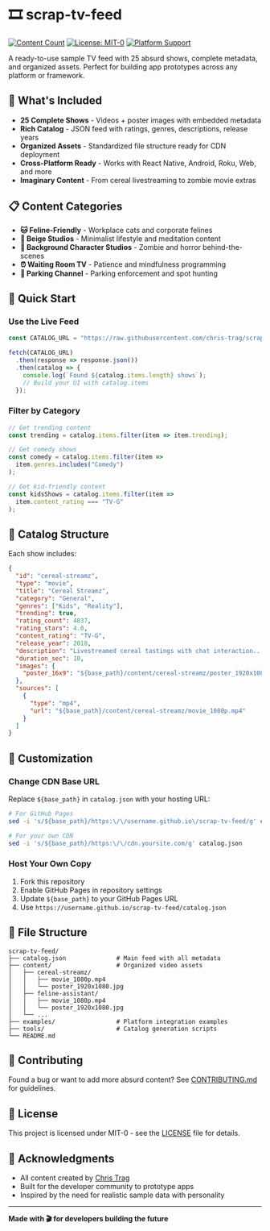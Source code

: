 # 🎞️ scrap-tv-feed

[![Content Count](https://img.shields.io/badge/Content-25%20Videos-blue.svg)](https://github.com/chris-trag/scrap-tv-feed)
[![License: MIT-0](https://img.shields.io/badge/License-MIT--0-yellow.svg)](https://github.com/chris-trag/scrap-tv-feed/blob/main/LICENSE)
[![Platform Support](https://img.shields.io/badge/Platforms-Android%20TV%20%7C%20Fire%20TV%20%7C%20Roku%20%7C%20Web-green.svg)](https://github.com/chris-trag/scrap-tv-feed)

A ready-to-use sample TV feed with 25 absurd shows, complete metadata, and organized assets. Perfect for building app prototypes across any platform or framework.

## 🌟 What's Included

- **25 Complete Shows** - Videos + poster images with embedded metadata
- **Rich Catalog** - JSON feed with ratings, genres, descriptions, release years
- **Organized Assets** - Standardized file structure ready for CDN deployment
- **Cross-Platform Ready** - Works with React Native, Android, Roku, Web, and more
- **Imaginary Content** - From cereal livestreaming to zombie movie extras

## 📋 Content Categories

- **🐱 Feline-Friendly** - Workplace cats and corporate felines
- **🎨 Beige Studios** - Minimalist lifestyle and meditation content  
- **🧟 Background Character Studios** - Zombie and horror behind-the-scenes
- **⏰ Waiting Room TV** - Patience and mindfulness programming
- **🚗 Parking Channel** - Parking enforcement and spot hunting

## 🚀 Quick Start

### Use the Live Feed
```javascript
const CATALOG_URL = "https://raw.githubusercontent.com/chris-trag/scrap-tv-feed/main/catalog.json";

fetch(CATALOG_URL)
  .then(response => response.json())
  .then(catalog => {
    console.log(`Found ${catalog.items.length} shows`);
    // Build your UI with catalog.items
  });
```

### Filter by Category
```javascript
// Get trending content
const trending = catalog.items.filter(item => item.trending);

// Get comedy shows
const comedy = catalog.items.filter(item => 
  item.genres.includes("Comedy")
);

// Get kid-friendly content
const kidsShows = catalog.items.filter(item => 
  item.content_rating === "TV-G"
);
```

## 🎯 Catalog Structure

Each show includes:
```json
{
  "id": "cereal-streamz",
  "type": "movie",
  "title": "Cereal Streamz", 
  "category": "General",
  "genres": ["Kids", "Reality"],
  "trending": true,
  "rating_count": 4837,
  "rating_stars": 4.0,
  "content_rating": "TV-G",
  "release_year": 2018,
  "description": "Livestreamed cereal tastings with chat interaction...",
  "duration_sec": 10,
  "images": {
    "poster_16x9": "${base_path}/content/cereal-streamz/poster_1920x1080.jpg"
  },
  "sources": [
    {
      "type": "mp4", 
      "url": "${base_path}/content/cereal-streamz/movie_1080p.mp4"
    }
  ]
}
```

## 🔧 Customization

### Change CDN Base URL
Replace `${base_path}` in `catalog.json` with your hosting URL:

```bash
# For GitHub Pages
sed -i 's/${base_path}/https:\/\/username.github.io\/scrap-tv-feed/g' catalog.json

# For your own CDN
sed -i 's/${base_path}/https:\/\/cdn.yoursite.com/g' catalog.json
```

### Host Your Own Copy
1. Fork this repository
2. Enable GitHub Pages in repository settings
3. Update `${base_path}` to your GitHub Pages URL
4. Use `https://username.github.io/scrap-tv-feed/catalog.json`

## 📁 File Structure

```
scrap-tv-feed/
├── catalog.json              # Main feed with all metadata
├── content/                  # Organized video assets
│   ├── cereal-streamz/
│   │   ├── movie_1080p.mp4
│   │   └── poster_1920x1080.jpg
│   ├── feline-assistant/
│   │   ├── movie_1080p.mp4
│   │   └── poster_1920x1080.jpg
│   └── ...
├── examples/                 # Platform integration examples
├── tools/                    # Catalog generation scripts
└── README.md
```

## 🤝 Contributing

Found a bug or want to add more absurd content? See [CONTRIBUTING.md](CONTRIBUTING.md) for guidelines.

## 📄 License

This project is licensed under MIT-0 - see the [LICENSE](LICENSE) file for details.

## 🙏 Acknowledgments

- All content created by [Chris Trag](https://github.com/chris-trag)
- Built for the developer community to prototype apps
- Inspired by the need for realistic sample data with personality

---

**Made with 🎬 for developers building the future**
